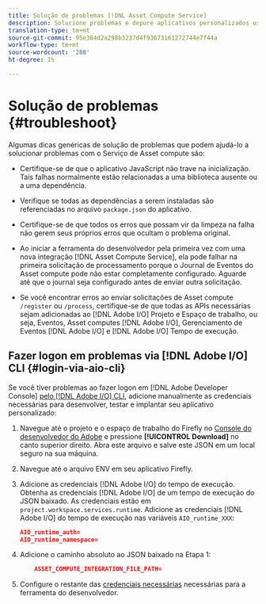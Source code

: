 ```yaml
---
title: Solução de problemas [!DNL Asset Compute Service]
description: Solucione problemas e depure aplicativos personalizados usando [!DNL Asset Compute Service].
translation-type: tm+mt
source-git-commit: 95e384d2a298b3237d4f93673161272744e7f44a
workflow-type: tm+mt
source-wordcount: '288'
ht-degree: 1%

---
```



# Solução de problemas {#troubleshoot}

Algumas dicas genéricas de solução de problemas que podem ajudá-lo a solucionar problemas com o Serviço de Asset compute são:

* Certifique-se de que o aplicativo JavaScript não trave na inicialização. Tais falhas normalmente estão relacionadas a uma biblioteca ausente ou a uma dependência.
* Verifique se todas as dependências a serem instaladas são referenciadas no arquivo `package.json` do aplicativo.
* Certifique-se de que todos os erros que possam vir da limpeza na falha não gerem seus próprios erros que ocultam o problema original.

* Ao iniciar a ferramenta do desenvolvedor pela primeira vez com uma nova integração [!DNL Asset Compute Service], ela pode falhar na primeira solicitação de processamento porque o Journal de Eventos do Asset compute pode não estar completamente configurado. Aguarde até que o journal seja configurado antes de enviar outra solicitação.
* Se você encontrar erros ao enviar solicitações de Asset compute `/register` ou `/process`, certifique-se de que todas as APIs necessárias sejam adicionadas ao [!DNL Adobe I/O] Projeto e Espaço de trabalho, ou seja, Eventos, Asset computes [!DNL Adobe I/O], Gerenciamento de Eventos [!DNL Adobe I/O] e [!DNL Adobe I/O] Tempo de execução.

## Fazer logon em problemas via [!DNL Adobe I/O] CLI {#login-via-aio-cli}

Se você tiver problemas ao fazer logon em [!DNL Adobe Developer Console] [pelo [!DNL Adobe I/O] CLI](https://github.com/AdobeDocs/project-firefly/blob/master/getting_started/first_app.md#3-signing-in-from-cli), adicione manualmente as credenciais necessárias para desenvolver, testar e implantar seu aplicativo personalizado:

1. Navegue até o projeto e o espaço de trabalho do Firefly no [Console do desenvolvedor do Adobe](https://console.adobe.io/) e pressione **[!UICONTROL Download]** no canto superior direito. Abra este arquivo e salve este JSON em um local seguro na sua máquina.

1. Navegue até o arquivo ENV em seu aplicativo Firefly.

1. Adicione as credenciais [!DNL Adobe I/O] do tempo de execução. Obtenha as credenciais [!DNL Adobe I/O] de um tempo de execução do JSON baixado. As credenciais estão em `project.workspace.services.runtime`. Adicione as credenciais [!DNL Adobe I/O] do tempo de execução nas variáveis `AIO_runtime_XXX`:

   ```json
   AIO_runtime_auth=
   AIO_runtime_namespace=
   ```

1. Adicione o caminho absoluto ao JSON baixado na Etapa 1:

   ```json
       ASSET_COMPUTE_INTEGRATION_FILE_PATH=
   ```

1. Configure o restante das [credenciais necessárias](develop-custom-application.md) necessárias para a ferramenta do desenvolvedor.

<!-- TBD for later:
Add any best practices for developers in this section:
* Any items to take care of when creating projects.
* Any naming conventions, reserved keywords, etc.?
* Any terms that can become a source of confusion later based on our OOTB naming.

* If required, add limitations for custom applications and spin those off as best practices.
* Do NOT borrow any content from https://git.corp.adobe.com/nui/nui/blob/master/doc/worker_api.md. It is outdated and irrelevant for 3rd party custom applications.
-->
